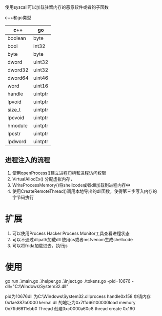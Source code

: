 使用syscall可以加载驻留内存的恶意软件或者钩子函数

c++和go类型

c++ | go 
---|---
boolean|byte
bool|int32
byte|byte
dword|uint32
dword32|uint32
dword64|uint46
word|uint16
handle|uintptr
lpvoid | uintptr
size_t | uintptr
lpcvoid | uintptr
hmodule | uintptr
lpcstr | uintptr
lpdword | uintptr

## 进程注入的流程
 
1. 使用openProcess()建立进程句柄和进程访问权限
2. VirtualAllocEx() 分配虚拟内存，
3. WriteProcessMemory()将shellcode或者dll加载到进程内存中
4. 使用CreateRemoteThread()调用本地导出的dll函数，使得第三步写入内存的字节码执行


# 扩展

1. 可以使用Process Hacker Process Monitor工具查看进程状态
2. 可以不通过dllpath加载dll   使用cs或者msfvenom生成shellcode
3. 可以将frida加载进去，执行js

# 使用

go run .\main.go .\helper.go .\inject.go .\tokens.go -pid=10676 -dll="C:\Windows\System32.dll"

pid为10676dll 为C:\Windows\System32.dllprocess handle0x158
申请内存 0x1ae387b0000
kernal dll 的地址为0x7ffd66100000load memory 0x7ffd6611ebb0
Thread 创建0xc0000a60c8
thread create 0x160
